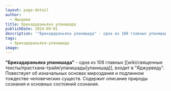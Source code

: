```yaml
---
layout: page-detail
author:
  - Яшодеви
title: брихадараньяка упанишада
publishDate: 2024-09-01
description: '"Брихадараньяка упанишада" - одна из 108 главных упанишад, входит в Яджурведу. Повествует об изначальных основах мироздания и подлинном тождестве человеческих существ. Содержит описание природы сознания и основных состояний сознания.'
tags:
  - брихадараньяка-упанишада
image:
---
```

**"Брихадараньяка упанишада"** - одна из 108 главных [[wiki/священные тексты/прастхана-трайя/упанишады|упанишад]], входит в "Яджурведу". Повествует об изначальных основах мироздания и подлинном тождестве человеческих существ. Содержит описание природы сознания и основных состояний сознания.

